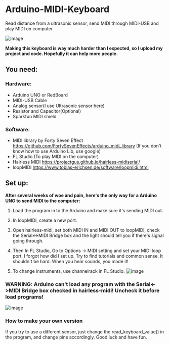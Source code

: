 # Arduino-MIDI-Keyboard
Read distance from a ultrasonic sensor, send MIDI through MIDI-USB and play MIDI on computer.

![image](https://github.com/AzulRadio/Arduino-MIDI-Keyboard/blob/master/Resource/Lookslikethis.jpg)

**Making this keyboard is way much harder than I expected, so I upload my project and code. Hopefully it can help more people.**

## You need:
### Hardware:
+ Arduino UNO or RedBoard
+ MIDI-USB Cable
+ Analog sensor(I use Ultrasonic sensor here)
+ Resistor and Capacitor(Optional)
+ Sparkfun MIDI shield
### Software:
+ MIDI library by Forty Seven Effect https://github.com/FortySevenEffects/arduino_midi_library (If you don't know how to use Arduino Lib, use google)
+ FL Studio (To play MIDI on the computer) 
+ Hairless MIDI https://projectgus.github.io/hairless-midiserial/
+ loopMIDI https://www.tobias-erichsen.de/software/loopmidi.html

## Set up:
**After several weeks of woe and pain, here's the only way for a Arduino UNO to send MIDI to the computer:**
1. Load the program in to the Arduino and make sure it's sending MIDI out.

2. In loopMIDI, create a new port.

3. Open hairless-midi, set both MIDI IN and MIDI OUT to loopMIDI, check the Serial<->MIDI Bridge box and the light should tell you if there's signal going through.

4. Then In FL Studio, Go to Options -> MIDI setting and set your MIDI loop port. I forgot how did I set up. Try to find tutorials and common sense. It shouldn't be hard. When you hear sounds, you made it!

5. To change instruments, use channelrack in FL Studio. 
![image](https://github.com/AzulRadio/Arduino-MIDI-Keyboard/blob/master/Resource/channelracktutorial.png)


### WARNING: Arduino can't load any program with the Serial<->MIDI Bridge box checked in hairless-midi! Uncheck it before load programs!

![image](https://github.com/AzulRadio/Arduino-MIDI-Keyboard/blob/master/Resource/Circuit.png)


### How to make your own version
If you try to use a different sensor, just change the read_keyboard_value() in the program, and change pins accordingly.
Good luck and have fun.
